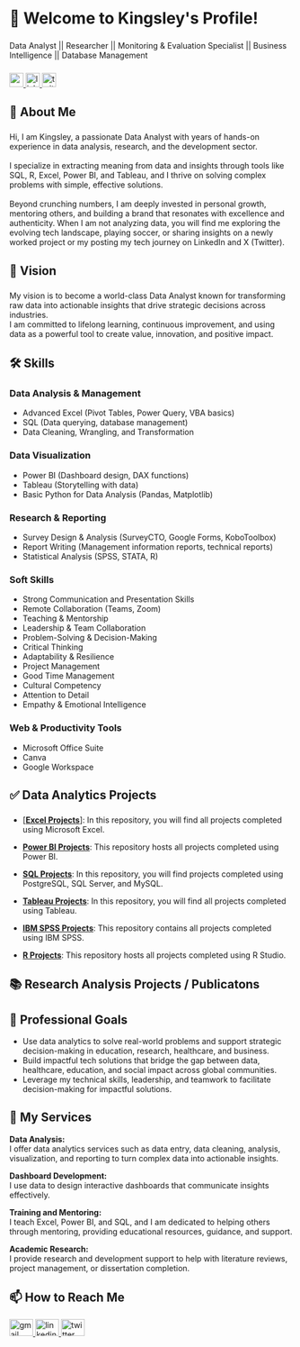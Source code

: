 <h1 align="left">👋 Welcome to Kingsley's Profile!</h1>

###

<p align="left">Data Analyst || Researcher || Monitoring & Evaluation Specialist || Business Intelligence || Database Management</p>

###

<div align="left">
  <a href="mailto:sasekator@gmail.com" target="_blank">
    <img src="https://img.shields.io/static/v1?message=Gmail&logo=gmail&label=&color=D14836&logoColor=white&labelColor=&style=plastic" height="25" alt="gmail logo" />
  </a>
  
  <a href="https://www.linkedin.com/in/sase-kingsley-kator-datait/" target="_blank">
    <img src="https://img.shields.io/static/v1?message=LinkedIn&logo=linkedin&label=&color=0077B5&logoColor=white&labelColor=&style=plastic" height="25" alt="linkedin logo" />
  </a>
  
  <a href="https://x.com/Kingsley_dataIT" target="_blank">
    <img src="https://img.shields.io/static/v1?message=Twitter&logo=twitter&label=&color=1DA1F2&logoColor=white&labelColor=&style=plastic" height="25" alt="twitter logo" />
  </a>
</div>

<h2 align="left">👤 About Me</h2>

###

<p align="left">Hi, I am Kingsley, a passionate Data Analyst with years of hands-on experience in data analysis, research, and the development sector.<br><br>I specialize in extracting meaning from data and insights through tools like SQL, R, Excel, Power BI, and Tableau, and I thrive on solving complex problems with simple, effective solutions.<br><br>Beyond crunching numbers, I am deeply invested in personal growth, mentoring others, and building a brand that resonates with excellence and authenticity. When I am not analyzing data, you will find me exploring the evolving tech landscape, playing soccer, or sharing insights on a newly worked project or my posting my tech journey on LinkedIn and X (Twitter).</p>

###

<h2 align="left">🌟 Vision</h2>

###

<p align="left">My vision is to become a world-class Data Analyst known for transforming raw data into actionable insights that drive strategic decisions across industries.<br>I am committed to lifelong learning, continuous improvement, and using data as a powerful tool to create value, innovation, and positive impact.</p>

###

###

<h2 align="left">🛠️ Skills</h2>

###

### Data Analysis & Management
- Advanced Excel (Pivot Tables, Power Query, VBA basics)
- SQL (Data querying, database management)
- Data Cleaning, Wrangling, and Transformation

### Data Visualization
- Power BI (Dashboard design, DAX functions)
- Tableau (Storytelling with data)
- Basic Python for Data Analysis (Pandas, Matplotlib)

### Research & Reporting
- Survey Design & Analysis (SurveyCTO, Google Forms, KoboToolbox)
- Report Writing (Management information reports, technical reports)
- Statistical Analysis (SPSS, STATA, R)

### Soft Skills
- Strong Communication and Presentation Skills
- Remote Collaboration (Teams, Zoom)
- Teaching & Mentorship
- Leadership & Team Collaboration
- Problem-Solving & Decision-Making
- Critical Thinking
- Adaptability & Resilience
- Project Management
- Good Time Management
- Cultural Competency
- Attention to Detail
- Empathy & Emotional Intelligence

### Web & Productivity Tools
- Microsoft Office Suite
- Canva
- Google Workspace

###

<h2 align="left">✅ Data Analytics Projects</h2>

###

- [**[Excel Projects](https://github.com/Kingsleysase/Excel-Projects)**]: In this repository, you will find all projects completed using Microsoft Excel.

- [**Power BI Projects**](#): This repository hosts all projects completed using Power BI.

- [**SQL Projects**](#): In this repository, you will find projects completed using PostgreSQL, SQL Server, and MySQL.

- [**Tableau Projects**](#): In this repository, you will find all projects completed using Tableau.

- [**IBM SPSS Projects**](#): This repository contains all projects completed using IBM SPSS.

- [**R Projects**](#): This repository hosts all projects completed using R Studio.

###

<h2 align="left">📚 Research Analysis Projects / Publicatons</h2>

###

<p align="left"></p>

###

## 🎯 Professional Goals

- Use data analytics to solve real-world problems and support strategic decision-making in education, research, healthcare, and business.
- Build impactful tech solutions that bridge the gap between data, healthcare, education, and social impact across global communities.
- Leverage my technical skills, leadership, and teamwork to facilitate decision-making for impactful solutions.


## 🧰 My Services

**Data Analysis:**  
I offer data analytics services such as data entry, data cleaning, analysis, visualization, and reporting to turn complex data into actionable insights.

**Dashboard Development:**  
I use data to design interactive dashboards that communicate insights effectively.

**Training and Mentoring:**  
I teach Excel, Power BI, and SQL, and I am dedicated to helping others through mentoring, providing educational resources, guidance, and support.

**Academic Research:**  
I provide research and development support to help with literature reviews, project management, or dissertation completion.


###

<h2 align="left">📫 How to Reach Me</h2>

<div align="left">
  <a href="mailto:sasekator@gmail.com" target="_blank">
    <img src="https://raw.githubusercontent.com/maurodesouza/profile-readme-generator/master/src/assets/icons/social/gmail/default.svg" width="42" height="30" alt="gmail logo" />
  </a>
  
  <a href="https://www.linkedin.com/in/sase-kingsley-kator-datait/" target="_blank">
    <img src="https://raw.githubusercontent.com/maurodesouza/profile-readme-generator/master/src/assets/icons/social/linkedin/default.svg" width="42" height="30" alt="linkedin logo" />
  </a>
  
  <a href="https://x.com/Kingsley_dataIT" target="_blank">
    <img src="https://raw.githubusercontent.com/maurodesouza/profile-readme-generator/master/src/assets/icons/social/twitter/default.svg" width="42" height="30" alt="twitter logo" />
  </a>
</div>

###
